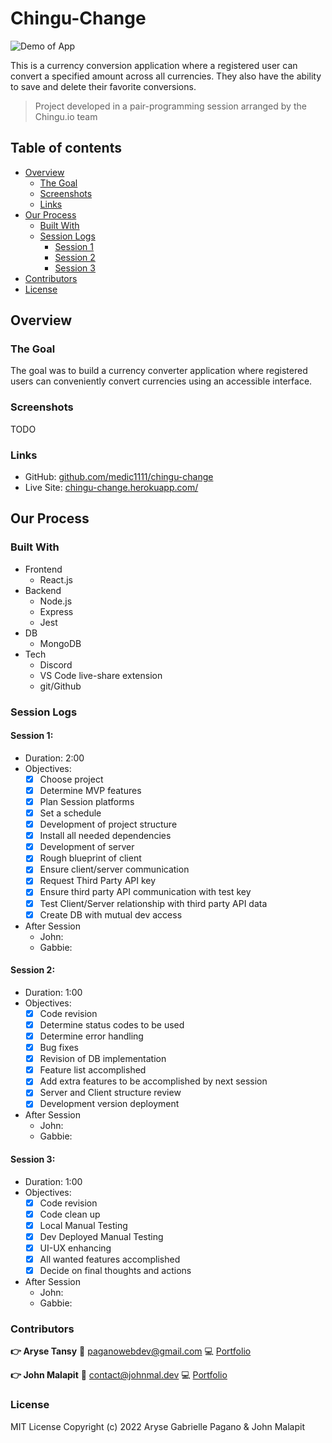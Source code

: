 # Chingu-Change

![Demo of App](demo.gif)

This is a currency conversion application where a registered user can convert a specified amount across all currencies. They also have the ability to save and delete their favorite conversions.

> Project developed in a pair-programming session arranged by the Chingu.io team

## Table of contents

- [Overview](#overview)
  - [The Goal](#the-goal)
  - [Screenshots](#screenshots)
  - [Links](#links)
- [Our Process](#our-process)
  - [Built With](#built-with)
  - [Session Logs](#session-logs)
    - [Session 1](#session-1)
    - [Session 2](#session-2)
    - [Session 3](#session-3)
- [Contributors](#contributors)
- [License](#license)

## Overview

### The Goal

The goal was to build a currency converter application where registered users can conveniently convert currencies using an accessible interface.

### Screenshots

TODO

### Links

- GitHub: [github.com/medic1111/chingu-change](https://github.com/Medic1111/CHINGU-CHANGE)
- Live Site: [chingu-change.herokuapp.com/](https://chingu-change.herokuapp.com/)

## Our Process

### Built With

- Frontend
  - React.js
- Backend
  - Node.js
  - Express
  - Jest
- DB
  - MongoDB
- Tech
  - Discord
  - VS Code live-share extension
  - git/Github

### Session Logs

#### Session 1:

- Duration: 2:00
- Objectives:
  - [x] Choose project
  - [x] Determine MVP features
  - [x] Plan Session platforms
  - [x] Set a schedule
  - [x] Development of project structure
  - [x] Install all needed dependencies
  - [x] Development of server
  - [x] Rough blueprint of client
  - [x] Ensure client/server communication
  - [x] Request Third Party API key
  - [x] Ensure third party API communication with test key
  - [x] Test Client/Server relationship with third party API data
  - [x] Create DB with mutual dev access
- After Session
  - John:
  - Gabbie:

#### Session 2:

- Duration: 1:00
- Objectives:
  - [x] Code revision
  - [x] Determine status codes to be used
  - [x] Determine error handling
  - [x] Bug fixes
  - [x] Revision of DB implementation
  - [x] Feature list accomplished
  - [x] Add extra features to be accomplished by next session
  - [x] Server and Client structure review
  - [x] Development version deployment
- After Session
  - John:
  - Gabbie:

#### Session 3:

- Duration: 1:00
- Objectives:
  - [x] Code revision
  - [x] Code clean up
  - [x] Local Manual Testing
  - [x] Dev Deployed Manual Testing
  - [x] UI-UX enhancing
  - [x] All wanted features accomplished
  - [x] Decide on final thoughts and actions
- After Session
  - John:
  - Gabbie:

### Contributors

**:point_right: Aryse Tansy**
:e-mail: paganowebdev@gmail.com
:computer: [Portfolio](https://www.pagano.dev/)

**:point_right: John Malapit**
:e-mail: [contact@johnmal.dev](mailto:contact@johnmal.dev)
:computer: [Portfolio](https://www.johnmal.dev/)

### License

MIT License
Copyright (c) 2022 Aryse Gabrielle Pagano & John Malapit
